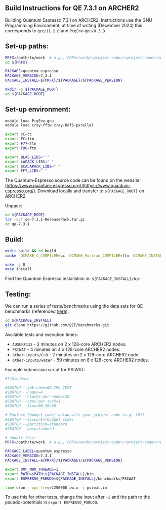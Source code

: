 Build Instructions for QE 7.3.1 on ARCHER2
-----------------------------------------

Building Quantum Espresso 7.3.1 on ARCHER2. Instructions use the GNU Programming Environment, at time of writing (December 2024) this corresponds to `gcc/11.2.0` and `PrgEnv-gnu/8.3.3`.

Set-up paths: 
-------------------
```bash
PRFX=/path/to/work  # e.g., PRFX=/work/<project-code>/<project-code>/<username>/software
cd ${PRFX}

PACKAGE=quantum_espresso
PACKAGE_VERSION=7.3.1
PACKAGE_INSTALL=${PRFX}/${PACKAGE}/${PACKAGE_VERSION}

mkdir -p ${PACKAGE_ROOT}
cd ${PACKAGE_ROOT}
```

Set-up environment:
-------------------
```bash 
module load PrgEnv-gnu
module load cray-fftw cray-hdf5-parallel

export CC=cc
export FC=ftn
export F77=ftn
export F90=ftn

export BLAS_LIBS=" "
export LAPACK_LIBS=" "
export SCALAPACK_LIBS=" "
export FFT_LIBS=" "
```

The Quantum-Espresso source code can be found on the website: [https://www.quantum-espresso.org/](https://www.quantum-espresso.org/). Download locally and transfer to `${PACKAGE_ROOT}` on ARCHER2. 

Unpack: 
```bash 
cd ${PACKAGE_ROOT}
tar -xvf qe-7.3.1-ReleasePack.tar.gz
cd qe-7.3.1
```

Build: 
--------

```bash 
mkdir build && cd build
cmake -DCMAKE_C_COMPILER=cc -DCMAKE_Fortran_COMPILER=ftn -DCMAKE_INSTALL_PREFIX=${PACKAGE_INSTALL} -DCMAKE_Fortran_FLAGS="-ffpe-summary=none" ..

make -j 8 
make install
```

Find the Quantum Espresso installation in: `${PACKAGE_INSTALL}/bin`


Testing:
---------

We can run a series of tests/benchmarks using the data sets for QE benchmarks (referenced [here](https://www.quantum-espresso.org/benchmarks/)). 

```bash
cd ${PACKAGE_INSTALL}
git clone https://github.com/QEF/benchmarks.git
```

Available tests and execution times:  
* `AUSURF112` - 2 minutes on 2 x 128-core ARCHER2 nodes.
* `PSIWAT` - 4 minutes on 4 x 128-core ARCHER2 nodes.
* `other-inputs/CuO` - 2 minutes on 2 x 128-core ARCHER2 node.
* `other-inputs/water` - 59 minutes on 8 x 128-core ARCHER2 nodes.


Example submission script for PSIWAT: 
```bash
#!/bin/bash

#SBATCH --job-name=QE_CPU_TEST
#SBATCH --nodes=4
#SBATCH --ntasks-per-node=128
#SBATCH --cpus-per-task=1
#SBATCH --time=00:20:00

# Replace [budget code] below with your project code (e.g. t01)
#SBATCH --account=[budget code]
#SBATCH --partition=standard
#SBATCH --qos=standard

# Update this: 
PRFX=/path/to/work  # e.g., PRFX=/work/<project-code>/<project-code>/<username>/software

PACKAGE_LABEL=quantum_espresso
PACKAGE_VERSION=7.3.1
PACKAGE_INSTALL=${PRFX}/${PACKAGE}/${PACKAGE_VERSION}

export OMP_NUM_THREADS=1
export PATH=$PATH:${PACKAGE_INSTALL}/bin
export ESPRESSO_PSEUDO=${PACKAGE_INSTALL}/benchmarks/PSIWAT

time srun --cpu-freq=2250000 pw.x -i psiwat.in
```

To use this for other tests, change the input after `-i` and the path to the psuedo-potentials in `export ESPRESSO_PSEUDO`. 
